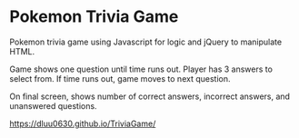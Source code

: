 # Pokemon Trivia Game

Pokemon trivia game using Javascript for logic and jQuery to manipulate HTML.

Game shows one question until time runs out. Player has 3 answers to select from. If time runs out, game moves to next question.

On final screen, shows number of correct answers, incorrect answers, and unanswered questions.

https://dluu0630.github.io/TriviaGame/